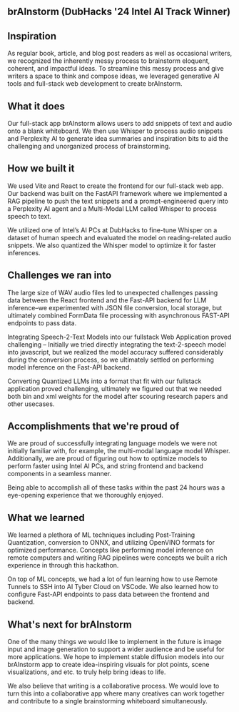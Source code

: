 ## brAInstorm (DubHacks '24 Intel AI Track Winner)

## Inspiration
As regular book, article, and blog post readers as well as occasional writers, we recognized the inherently messy process to brainstorm eloquent, coherent, and impactful ideas. To streamline this messy process and give writers a space to think and compose ideas, we leveraged generative AI tools and full-stack web development to create brAInstorm.

## What it does
Our full-stack app brAInstorm allows users to add snippets of text and audio onto a blank whiteboard. We then use Whisper to process audio snippets and Perplexity AI to generate idea summaries and inspiration bits to aid the challenging and unorganized process of brainstorming. 

## How we built it
We used Vite and React to create the frontend for our full-stack web app. Our backend was built on the FastAPI framework where we implemented a RAG pipeline to push the text snippets and a prompt-engineered query into a Perplexity AI agent and a Multi-Modal LLM called Whisper to process speech to text.

We utilized one of Intel’s AI PCs at DubHacks to fine-tune Whisper on a dataset of human speech and evaluated the model on reading-related audio snippets. We also quantized the Whisper model to optimize it for faster inferences.

## Challenges we ran into
The large size of WAV audio files led to unexpected challenges passing data between the React frontend and the Fast-API backend for LLM inference–we experimented with JSON file conversion, local storage, but ultimately combined FormData file processing with asynchronous FAST-API endpoints to pass data. 

Integrating Speech-2-Text Models into our fullstack Web Application proved challenging – Initially we tried directly integrating the text-2-speech model into javascript, but we realized the model accuracy suffered considerably during the conversion process, so we ultimately settled on performing model inference on the Fast-API backend. 

Converting Quantized LLMs into a format that fit with our fullstack application proved challenging, ultimately we figured out that we needed both bin and xml weights for the model after scouring research papers and other usecases. 

## Accomplishments that we're proud of
We are proud of successfully integrating language models we were not initially familiar with, for example, the multi-modal language model Whisper. Additionally, we are proud of figuring out how to optimize models to perform faster using Intel AI PCs, and string frontend and backend components in a seamless manner. 

Being able to accomplish all of these tasks within the past 24 hours was a eye-opening experience that we thoroughly enjoyed.

## What we learned
We learned a plethora of ML techniques including Post-Training Quantization, conversion to ONNX, and utilizing OpenVINO formats for optimized performance. Concepts like performing model inference on remote computers and writing RAG pipelines were concepts we built a rich experience in through this hackathon.

On top of ML concepts, we had a lot of fun learning how to use Remote Tunnels to SSH into AI Tyber Cloud on VSCode. We also learned how to configure Fast-API endpoints to pass data between the frontend and backend. 

## What's next for brAInstorm
One of the many things we would like to implement in the future is image input and image generation to support a wider audience and be useful for more applications. We hope to implement stable diffusion models into our brAInstorm app to create idea-inspiring visuals for plot points, scene visualizations, and etc. to truly help bring ideas to life.

We also believe that writing is a collaborative process. We would love to turn this into a collaborative app where many creatives can work together and contribute to a single brainstorming whiteboard simultaneously.
